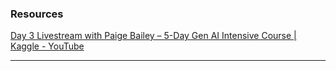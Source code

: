 ### Resources

[Day 3 Livestream with Paige Bailey – 5-Day Gen AI Intensive Course | Kaggle - YouTube](https://www.youtube.com/watch?v=HQUtMWoTAD4&list=PLqFaTIg4myu-b1PlxitQdY0UYIbys-2es&index=3&pp=iAQB)

---
